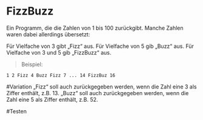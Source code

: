 # FizzBuzz

Ein Programm, die die Zahlen von 1 bis 100 zurückgibt. Manche Zahlen waren dabei allerdings übersetzt:

Für Vielfache von 3 gibt „Fizz“ aus.
Für Vielfache von 5 gib „Buzz“ aus.
Für Vielfache von 3 und 5 gib „FizzBuzz“ aus.
>Beispiel:

`1
2
Fizz
4
Buzz
Fizz
7
...
14
FizzBuz
16` 

#Variation
„Fizz“ soll auch zurückgegeben werden, wenn die Zahl eine 3 als Ziffer enthält, z.B. 13. „Buzz“ soll auch zurückgegeben werden, wenn die Zahl eine 5 als Ziffer enthält, z.B. 52.

#Testen
